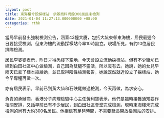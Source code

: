 ```yaml
---
layout: post
title: 東海樓今設採樣站　承辦商料尚餘300居民未檢測
date: 2021-01-04 11:27:13.000000000 +08:00
categories: rthk
---
```


當局早前發出強制檢測公告，涵蓋43幢大廈，包括大坑東邨東海樓，居民最遲今日要接受檢測，但東海樓的流動採樣站今早10時設立。現場所見，有約10位居民排隊檢測。

居民李婆婆表示，昨日才得悉樓下空地，今天會設立流動採樣站，但有不少街坊已經到白田社區中心做檢測，自己因為雙腿不靈活，所以沒有去。她說，她的女兒早兩天已拿了樣本瓶給她，並已取得陰性檢測報告，她說既然就近設立了採樣站，她今早專程再做一次。

亦有居民表示，早前已到黃大仙和石硤尾做過檢測，今天再做，為求安心。

負責的承辦商、香港分子病理檢驗中心主任黃利寶表示，他們是臨時接獲通知要作相關安排，又話早前已有不少居民，到白田社區會堂完成檢測。現時東海樓未完成檢測的尚有大約300名居民。他相信有足夠時間，不需要延長開放檢測站的安排。
